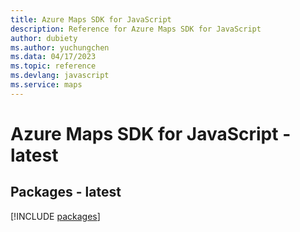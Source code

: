 ```yaml
---
title: Azure Maps SDK for JavaScript
description: Reference for Azure Maps SDK for JavaScript
author: dubiety
ms.author: yuchungchen
ms.data: 04/17/2023
ms.topic: reference
ms.devlang: javascript
ms.service: maps
---
```

# Azure Maps SDK for JavaScript - latest
## Packages - latest
[!INCLUDE [packages](maps-index.md)]
